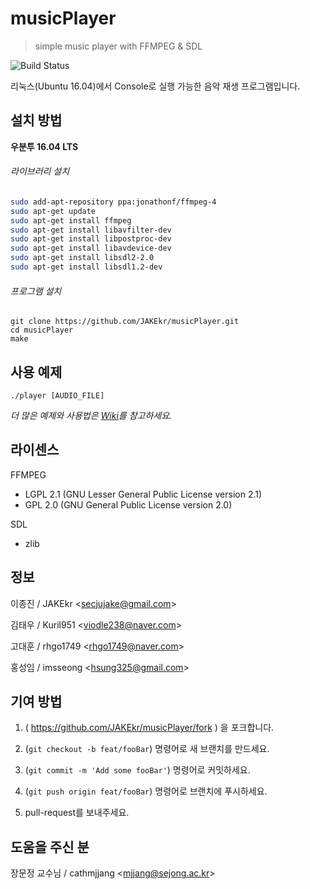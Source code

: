 # musicPlayer

> simple music player with FFMPEG & SDL

 ![Build Status](https://travis-ci.org/dbader/node-datadog-metrics.svg?branch=master)



리눅스(Ubuntu 16.04)에서 Console로 실행 가능한 음악 재생 프로그램입니다.



## 설치 방법

**우분투 16.04 LTS**

###### 라이브러리 설치

```sh
sudo add-apt-repository ppa:jonathonf/ffmpeg-4
sudo apt-get update
sudo apt-get install ffmpeg
sudo apt-get install libavfilter-dev
sudo apt-get install libpostproc-dev
sudo apt-get install libavdevice-dev
sudo apt-get install libsdl2-2.0
sudo apt-get install libsdl1.2-dev
```

###### 프로그램 설치

```
git clone https://github.com/JAKEkr/musicPlayer.git
cd musicPlayer
make
```



## 사용 예제

```
./player [AUDIO_FILE]
```

_더 많은 예제와 사용법은 [Wiki](https://github.com/JAKEkr/musicPlayer/wiki)를 참고하세요._



## 라이센스

FFMPEG

- LGPL 2.1 (GNU Lesser General Public License version 2.1)
- GPL 2.0 (GNU General Public License version 2.0)

SDL

- zlib



## 정보

이종진 / JAKEkr   \<secjujake@gmail.com\>

김태우 / Kuril951 \<viodle238@naver.com\>

고대훈 / rhgo1749 \<rhgo1749@naver.com\>

홍성임 / imsseong \<hsung325@gmail.com\>



## 기여 방법

1. ( https://github.com/JAKEkr/musicPlayer/fork ) 을 포크합니다.

2. (`git checkout -b feat/fooBar`) 명령어로 새 브랜치를 만드세요.

3. (`git commit -m 'Add some fooBar'`) 명령어로 커밋하세요.

4. (`git push origin feat/fooBar`) 명령어로 브랜치에 푸시하세요. 

5. pull-request를 보내주세요.

    

## 도움을 주신 분

장문정 교수님 / cathmjjang \<mjjang@sejong.ac.kr\>